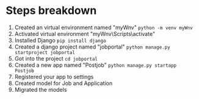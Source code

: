 # Steps breakdown

1. Created an virtual environment named "myWnv" ```python -m venv myWnv```
2. Activated virtual environment "myWnv\Scripts\activate"
3. Installed Django ```pip install django```
4. Created a django project named "jobportal" ```python manage.py startproject jobportal```
5. Got into the project ```cd jobportal```
6. Created a new app named "Postjob" ```python manage.py startapp Postjob```
7. Registered your app to settings
8. Created model for Job and Application
9. Migrated the models
